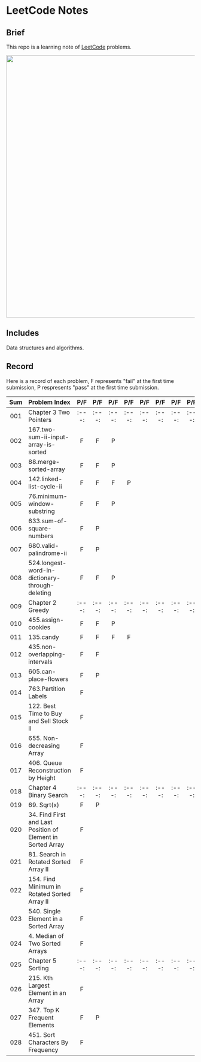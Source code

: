 # LeetCode Notes

## Brief
This repo is a learning note of [LeetCode](https://leetcode.com/) problems.

<p align="center">
  <img src="https://assets.leetcode.com/static_assets/public/webpack_bundles/images/logo-dark.e99485d9b.svg" width="700" align="middle">
</p>

## Includes
Data structures and algorithms.

## Record
Here is a record of each problem, F represents "fail" at the first time submission, P respresents "pass" at the first time submission.

 |  Sum  | Problem Index                                               |  P/F  |  P/F  |  P/F  |  P/F  |  P/F  |  P/F  |  P/F  |  P/F  |  P/F  |  P/F  |  P/F  |  P/F  |
 | :---: | :---------------------------------------------------------- | :---: | :---: | :---: | :---: | :---: | :---: | :---: | :---: | :---: | :---: | :---: | :---: |
 |  001  | Chapter 3 Two Pointers                                      | :---: | :---: | :---: | :---: | :---: | :---: | :---: | :---: | :---: | :---: | :---: | :---: |
 |  002  | 167.two-sum-ii-input-array-is-sorted                        |   F   |   F   |   P   |       |       |       |       |       |       |       |       |       |
 |  003  | 88.merge-sorted-array                                       |   F   |   F   |   P   |       |       |       |       |       |       |       |       |       |
 |  004  | 142.linked-list-cycle-ii                                    |   F   |   F   |   F   |   P   |       |       |       |       |       |       |       |       |
 |  005  | 76.minimum-window-substring                                 |   F   |   F   |   P   |       |       |       |       |       |       |       |       |       |
 |  006  | 633.sum-of-square-numbers                                   |   F   |   P   |       |       |       |       |       |       |       |       |       |       |
 |  007  | 680.valid-palindrome-ii                                     |   F   |   P   |       |       |       |       |       |       |       |       |       |       |
 |  008  | 524.longest-word-in-dictionary-through-deleting             |   F   |   F   |   P   |       |       |       |       |       |       |       |       |       |
 |  009  | Chapter 2 Greedy                                            | :---: | :---: | :---: | :---: | :---: | :---: | :---: | :---: | :---: | :---: | :---: | :---: |
 |  010  | 455.assign-cookies                                          |   F   |   F   |   P   |       |       |       |       |       |       |       |       |       |
 |  011  | 135.candy                                                   |   F   |   F   |   F   |   F   |       |       |       |       |       |       |       |       |
 |  012  | 435.non-overlapping-intervals                               |   F   |   F   |       |       |       |       |       |       |       |       |       |       |
 |  013  | 605.can-place-flowers                                       |   F   |   P   |       |       |       |       |       |       |       |       |       |       |
 |  014  | 763.Partition Labels                                        |   F   |       |       |       |       |       |       |       |       |       |       |       |
 |  015  | 122. Best Time to Buy and Sell Stock II                     |   F   |       |       |       |       |       |       |       |       |       |       |       |
 |  016  | 655. Non-decreasing Array                                   |   F   |       |       |       |       |       |       |       |       |       |       |       |
 |  017  | 406. Queue Reconstruction by Height                         |   F   |       |       |       |       |       |       |       |       |       |       |       |
 |  018  | Chapter 4 Binary Search                                     | :---: | :---: | :---: | :---: | :---: | :---: | :---: | :---: | :---: | :---: | :---: | :---: |
 |  019  | 69. Sqrt(x)                                                 |   F   |   P   |       |       |       |       |       |       |       |       |       |       |
 |  020  | 34. Find First and Last Position of Element in Sorted Array |   F   |       |       |       |       |       |       |       |       |       |       |       |
 |  021  | 81. Search in Rotated Sorted Array II                       |   F   |       |       |       |       |       |       |       |       |       |       |       |
 |  022  | 154. Find Minimum in Rotated Sorted Array II                |   F   |       |       |       |       |       |       |       |       |       |       |       |
 |  023  | 540.  Single Element in a Sorted Array                      |   F   |       |       |       |       |       |       |       |       |       |       |       |
 |  024  | 4. Median of Two Sorted Arrays                              |   F   |       |       |       |       |       |       |       |       |       |       |       |
 |  025  | Chapter 5 Sorting                                           | :---: | :---: | :---: | :---: | :---: | :---: | :---: | :---: | :---: | :---: | :---: | :---: |
 |  026  | 215. Kth Largest Element in an Array                        |   F   |       |       |       |       |       |       |       |       |       |       |       |
 |  027  | 347. Top K Frequent Elements                                |   F   |   P   |       |       |       |       |       |       |       |       |       |       |
 |  028  | 451. Sort Characters By Frequency                           |   F   |       |       |       |       |       |       |       |       |       |       |       |




